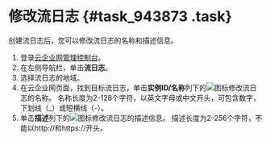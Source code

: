 # 修改流日志 {#task_943873 .task}

创建流日志后，您可以修改流日志的名称和描述信息。

1.  登录[云企业网管理控制台](https://cen.console.aliyun.com/)。
2.  在左侧导航栏，单击**流日志**。
3.  选择流日志的地域。
4.  在云企业网页面，找到目标流日志，单击**实例ID/名称**列下的![](images/40843_zh-CN.png)图标修改流日志的名称。 名称长度为2-128个字符，以英文字母或中文开头，可包含数字，下划线（\_）或短横线（-）。
5.  单击**描述**列下的![](images/40843_zh-CN.png)图标修改流日志的描述信息。 描述长度为2-256个字符，不能以http://和https://开头。

